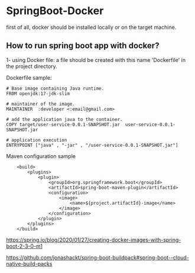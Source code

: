 # SpringBoot-Docker

first of all, docker should be installed locally or on the target machine.

## How to run spring boot app with docker?

1- using Docker file: a file should be created with this name 'Dockerfile' in the project directory.

Dockerfile sample:

```
# Base image containing Java runtime.
FROM openjdk:17-jdk-slim

# maintainer of the image.
MAINTAINER  :developer <:email@gmail.com>

# add the application java to the container.
COPY target/user-service-0.0.1-SNAPSHOT.jar  user-service-0.0.1-SNAPSHOT.jar

# application execution
ENTRYPOINT ["java" , "-jar" , "/user-service-0.0.1-SNAPSHOT.jar"]
```
Maven configuration sample

```
	<build>
		<plugins>
			<plugin>
				<groupId>org.springframework.boot</groupId>
				<artifactId>spring-boot-maven-plugin</artifactId>
				<configuration>
					<image>
						<name>${project.artifactId}-image</name>
					</image>
				</configuration>
			</plugin>
		</plugins>
	</build>
```





https://spring.io/blog/2020/01/27/creating-docker-images-with-spring-boot-2-3-0-m1


https://github.com/jonashackt/spring-boot-buildpack#spring-boot--cloud-native-build-packs

